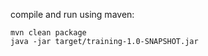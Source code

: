 
compile and run using maven:

    mvn clean package
    java -jar target/training-1.0-SNAPSHOT.jar
